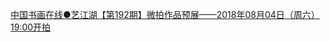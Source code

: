   
[中国书画在线●艺江湖【第192期】微拍作品预展——2018年08月04日（周六）19:00开拍](http://www.dianyue.me/archives/560/oeiaeawxabcnntr9/)